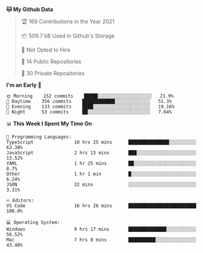 <!--START_SECTION:waka-->
**🐱 My Github Data** 

> 🏆 169 Contributions in the Year 2021
 > 
> 📦 509.7 kB Used in Github's Storage 
 > 
> 🚫 Not Opted to Hire
 > 
> 📜 14 Public Repositories 
 > 
> 🔑 30 Private Repositories  
 > 
**I'm an Early 🐤** 

```text
🌞 Morning    152 commits    █████░░░░░░░░░░░░░░░░░░░░   21.9% 
🌆 Daytime    356 commits    ████████████░░░░░░░░░░░░░   51.3% 
🌃 Evening    133 commits    ████░░░░░░░░░░░░░░░░░░░░░   19.16% 
🌙 Night      53 commits     ██░░░░░░░░░░░░░░░░░░░░░░░   7.64%

```


📊 **This Week I Spent My Time On** 

```text
💬 Programming Languages: 
TypeScript               10 hrs 25 mins      ███████████████░░░░░░░░░░   63.38% 
JavaScript               2 hrs 13 mins       ███░░░░░░░░░░░░░░░░░░░░░░   13.52% 
YAML                     1 hr 25 mins        ██░░░░░░░░░░░░░░░░░░░░░░░   8.7% 
Other                    1 hr 1 min          █░░░░░░░░░░░░░░░░░░░░░░░░   6.24% 
JSON                     32 mins             ░░░░░░░░░░░░░░░░░░░░░░░░░   3.31%

🔥 Editors: 
VS Code                  16 hrs 26 mins      █████████████████████████   100.0%

💻 Operating System: 
Windows                  9 hrs 17 mins       ██████████████░░░░░░░░░░░   56.52% 
Mac                      7 hrs 8 mins        ██████████░░░░░░░░░░░░░░░   43.48%

```


<!--END_SECTION:waka-->

